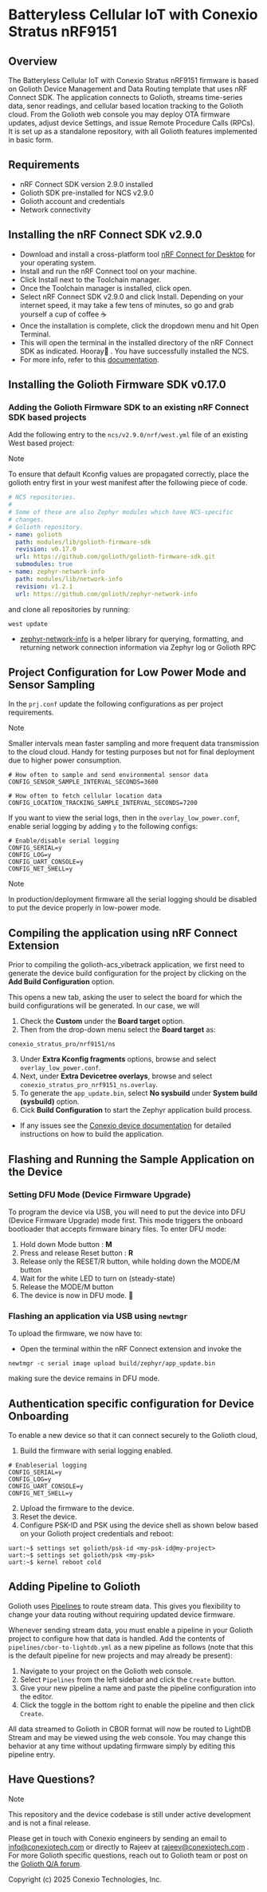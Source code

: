# Batteryless Cellular IoT with Conexio Stratus nRF9151

## Overview

The Batteryless Cellular IoT with Conexio Stratus nRF9151 firmware is based on Golioth Device Management and
Data Routing template that uses nRF Connect SDK. The application connects to Golioth, streams time-series
data, senor readings, and cellular based location tracking to the Golioth cloud.
From the Golioth web console you may deploy OTA firmware updates, adjust
device Settings, and issue Remote Procedure Calls (RPCs). It is set up as a standalone repository, with all
Golioth features implemented in basic form. 

## Requirements

* nRF Connect SDK version 2.9.0 installed
* Golioth SDK pre-installed for NCS v2.9.0
* Golioth account and credentials
* Network connectivity

## Installing the nRF Connect SDK v2.9.0

* Download and install a cross-platform tool [nRF Connect for Desktop](https://www.nordicsemi.com/Products/Development-tools/nrf-connect-for-desktop) for your operating system.
* Install and run the nRF Connect tool on your machine.
* Click Install next to the Toolchain manager.
* Once the Toolchain manager is installed, click open.
* Select nRF Connect SDK v2.9.0 and click Install. Depending on your internet speed, it may take a few tens of minutes, so go and grab yourself a cup of coffee ☕
* Once the installation is complete, click the dropdown menu and hit Open Terminal.
* This will open the terminal in the installed directory of the nRF Connect SDK as indicated.
Hooray🎉 . You have successfully installed the NCS.
* For more info, refer to this [documentation](https://docs.conexiotech.com/master/programming-and-debugging/nrf-connect-sdk-ncs-installation).

## Installing the Golioth Firmware SDK v0.17.0

### Adding the Golioth Firmware SDK to an existing nRF Connect SDK based projects
Add the following entry to the `ncs/v2.9.0/nrf/west.yml` file of an existing West based project:

> [!NOTE]
> To ensure that default Kconfig values are propagated correctly, place
> the golioth entry first in your west manifest after the following piece of code.

```yaml
# NCS repositories.
#
# Some of these are also Zephyr modules which have NCS-specific
# changes.
# Golioth repository.
- name: golioth
  path: modules/lib/golioth-firmware-sdk
  revision: v0.17.0
  url: https://github.com/golioth/golioth-firmware-sdk.git
  submodules: true
- name: zephyr-network-info
  path: modules/lib/network-info
  revision: v1.2.1
  url: https://github.com/golioth/zephyr-network-info
```

and clone all repositories by running:

```console
west update
```

- [zephyr-network-info](https://github.com/golioth/zephyr-network-info)
    is a helper library for querying, formatting, and returning network
    connection information via Zephyr log or Golioth RPC

## Project Configuration for Low Power Mode and Sensor Sampling

In the `prj.conf` update the following configurations as per project requirements.

> [!NOTE]
> Smaller intervals mean faster sampling and more frequent data transmission to the cloud cloud. 
> Handy for testing purposes but not for final deployment due to higher power consumption.

```
# How often to sample and send environmental sensor data
CONFIG_SENSOR_SAMPLE_INTERVAL_SECONDS=3600

# How often to fetch cellular location data
CONFIG_LOCATION_TRACKING_SAMPLE_INTERVAL_SECONDS=7200
```

If you want to view the serial logs, then in the `overlay_low_power.conf`, enable serial logging by adding `y` to the following configs:

```
# Enable/disable serial logging
CONFIG_SERIAL=y
CONFIG_LOG=y
CONFIG_UART_CONSOLE=y
CONFIG_NET_SHELL=y
```

> [!NOTE]
> In production/deployment firmware all the serial logging should be disabled to put the device properly in low-power mode.

## Compiling the application using nRF Connect Extension

Prior to compiling the golioth-acs_vibetrack application, we first need to generate the device build configuration for the project by clicking on the **Add Build Configuration** option.

This opens a new tab, asking the user to select the board for which the build configurations will be generated. In our case, we will 

1) Check the **Custom** under the **Board target** option.
2) Then from the drop-down menu select the **Board target** as:
```
conexio_stratus_pro/nrf9151/ns
```
3) Under **Extra Kconfig fragments** options, browse and select `overlay_low_power.conf`.
4) Next, under **Extra Devicetree overlays**, browse and select `conexio_stratus_pro_nrf9151_ns.overlay`.
5) To generate the `app_update.bin`, select **No sysbuild** under **System build (sysbuild)** option.
6) Cick **Build Configuration** to start the Zephyr application build process.

* If any issues see the [Conexio device documentation](https://docs.conexiotech.com/master/building-and-programming-an-application/compiling-applications-with-nrf-connect-extension-for-vs-code) for detailed instructions on how to build the application.


##  Flashing and Running the Sample Application on the Device

### Setting DFU Mode (Device Firmware Upgrade)

To program the device via USB, you will need to put the device into DFU (Device Firmware Upgrade) mode first. This mode triggers the onboard bootloader that accepts firmware binary files. To enter DFU mode:

1) Hold down Mode button : **M**
2) Press and release Reset button : **R**
3) Release only the RESET/R button, while holding down the MODE/M button
4) Wait for the white LED to turn on (steady-state)
5) Release the MODE/M button
6) The device is now in DFU mode. 🚨

### Flashing an application via USB using `newtmgr`

To upload the firmware, we now have to:

* Open the terminal within the nRF Connect extension and invoke the 
```
newtmgr -c serial image upload build/zephyr/app_update.bin 
```
making sure the device remains in DFU mode.

## Authentication specific configuration for Device Onboarding
To enable a new device so that it can connect securely to the Golioth cloud,
1) Build the firmware with serial logging enabled.

```
# Enableserial logging
CONFIG_SERIAL=y
CONFIG_LOG=y
CONFIG_UART_CONSOLE=y
CONFIG_NET_SHELL=y
```

2) Upload the firmware to the device.
3) Reset the device.
4) Configure PSK-ID and PSK using the device shell as shown below based on your Golioth project credentials and reboot:

```
uart:~$ settings set golioth/psk-id <my-psk-id@my-project>
uart:~$ settings set golioth/psk <my-psk>
uart:~$ kernel reboot cold
```

## Adding Pipeline to Golioth

Golioth uses [Pipelines](https://docs.golioth.io/data-routing) to route
stream data. This gives you flexibility to change your data routing
without requiring updated device firmware.

Whenever sending stream data, you must enable a pipeline in your Golioth
project to configure how that data is handled. Add the contents of
`pipelines/cbor-to-lightdb.yml` as a new pipeline as follows (note that
this is the default pipeline for new projects and may already be
present):

1.  Navigate to your project on the Golioth web console.
2.  Select `Pipelines` from the left sidebar and click the `Create`
    button.
3.  Give your new pipeline a name and paste the pipeline configuration
    into the editor.
4.  Click the toggle in the bottom right to enable the pipeline and
    then click `Create`.

All data streamed to Golioth in CBOR format will now be routed to
LightDB Stream and may be viewed using the web console. You may change
this behavior at any time without updating firmware simply by editing
this pipeline entry.


## Have Questions?

> [!NOTE]
> This repository and the device codebase is still under active development and is not a final release.

Please get in touch with Conexio engineers by sending an email to info@conexiotech.com or directly to Rajeev at rajeev@conexiotech.com .
For more Golioth specific questions, reach out to Golioth team or post on the [Golioth Q/A forum](https://forum.golioth.io/).

Copyright (c) 2025 Conexio Technologies, Inc.
